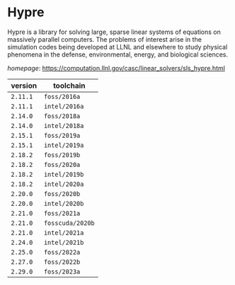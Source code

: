 # Hypre

Hypre is a library for solving large, sparse linear systems of equations on massively parallel computers.  The problems of interest arise in the simulation codes being developed at LLNL and elsewhere   to study physical phenomena in the defense, environmental, energy, and biological sciences.

*homepage*: <https://computation.llnl.gov/casc/linear_solvers/sls_hypre.html>

version | toolchain
--------|----------
``2.11.1`` | ``foss/2016a``
``2.11.1`` | ``intel/2016a``
``2.14.0`` | ``foss/2018a``
``2.14.0`` | ``intel/2018a``
``2.15.1`` | ``foss/2019a``
``2.15.1`` | ``intel/2019a``
``2.18.2`` | ``foss/2019b``
``2.18.2`` | ``foss/2020a``
``2.18.2`` | ``intel/2019b``
``2.18.2`` | ``intel/2020a``
``2.20.0`` | ``foss/2020b``
``2.20.0`` | ``intel/2020b``
``2.21.0`` | ``foss/2021a``
``2.21.0`` | ``fosscuda/2020b``
``2.21.0`` | ``intel/2021a``
``2.24.0`` | ``intel/2021b``
``2.25.0`` | ``foss/2022a``
``2.27.0`` | ``foss/2022b``
``2.29.0`` | ``foss/2023a``

